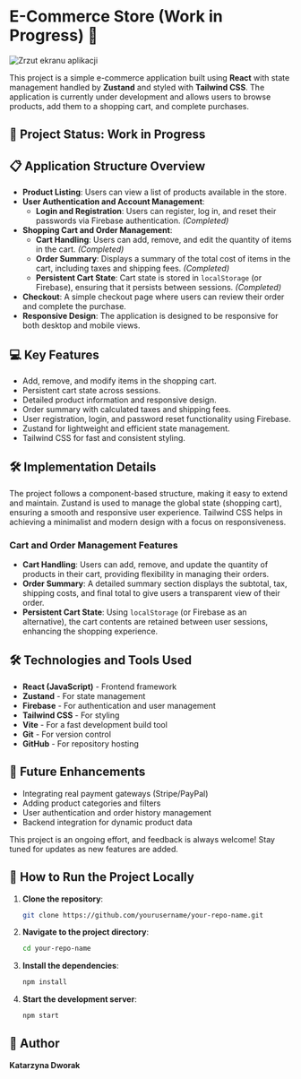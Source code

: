 # E-Commerce Store (Work in Progress) 🛒

![Zrzut ekranu aplikacji](https://github.com/user-attachments/assets/999be90c-4d17-4fce-8b6f-dab64b5b17cd)

This project is a simple e-commerce application built using **React** with state management handled by **Zustand** and styled with **Tailwind CSS**. The application is currently under development and allows users to browse products, add them to a shopping cart, and complete purchases.

## 🚧 Project Status: Work in Progress

## 📋 Application Structure Overview
- **Product Listing**: Users can view a list of products available in the store.
- **User Authentication and Account Management**:
  - **Login and Registration**: Users can register, log in, and reset their passwords via Firebase authentication. *(Completed)*
- **Shopping Cart and Order Management**:
  - **Cart Handling**: Users can add, remove, and edit the quantity of items in the cart. *(Completed)*
  - **Order Summary**: Displays a summary of the total cost of items in the cart, including taxes and shipping fees. *(Completed)*
  - **Persistent Cart State**: Cart state is stored in `localStorage` (or Firebase), ensuring that it persists between sessions. *(Completed)*
- **Checkout**: A simple checkout page where users can review their order and complete the purchase.
- **Responsive Design**: The application is designed to be responsive for both desktop and mobile views.

## 💻 Key Features
- Add, remove, and modify items in the shopping cart.
- Persistent cart state across sessions.
- Detailed product information and responsive design.
- Order summary with calculated taxes and shipping fees.
- User registration, login, and password reset functionality using Firebase.
- Zustand for lightweight and efficient state management.
- Tailwind CSS for fast and consistent styling.

## 🛠️ Implementation Details
The project follows a component-based structure, making it easy to extend and maintain. Zustand is used to manage the global state (shopping cart), ensuring a smooth and responsive user experience. Tailwind CSS helps in achieving a minimalist and modern design with a focus on responsiveness.

### Cart and Order Management Features
- **Cart Handling**: Users can add, remove, and update the quantity of products in their cart, providing flexibility in managing their orders.
- **Order Summary**: A detailed summary section displays the subtotal, tax, shipping costs, and final total to give users a transparent view of their order.
- **Persistent Cart State**: Using `localStorage` (or Firebase as an alternative), the cart contents are retained between user sessions, enhancing the shopping experience.

## 🛠️ Technologies and Tools Used
- **React (JavaScript)** - Frontend framework
- **Zustand** - For state management
- **Firebase** - For authentication and user management
- **Tailwind CSS** - For styling
- **Vite** - For a fast development build tool
- **Git** - For version control
- **GitHub** - For repository hosting

## 🔮 Future Enhancements
- Integrating real payment gateways (Stripe/PayPal)
- Adding product categories and filters
- User authentication and order history management
- Backend integration for dynamic product data

This project is an ongoing effort, and feedback is always welcome! Stay tuned for updates as new features are added.

## 🚀 How to Run the Project Locally

1. **Clone the repository**:

    ```bash
    git clone https://github.com/yourusername/your-repo-name.git
    ```

2. **Navigate to the project directory**:

    ```bash
    cd your-repo-name
    ```

3. **Install the dependencies**:

    ```bash
    npm install
    ```

4. **Start the development server**:

    ```bash
    npm start
    ```

## 👤 Author
**Katarzyna Dworak**

